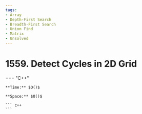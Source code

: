 ```yaml
---
tags:
- Array
- Depth-First Search
- Breadth-First Search
- Union Find
- Matrix
- Unsolved
---
```



# 1559. Detect Cycles in 2D Grid

=== "C++"

    **Time:** $O()$

    **Space:** $O()$

    ``` c++
    ```